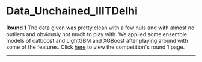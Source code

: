 # Data_Unchained_IIITDelhi
**Round 1**
The data given was pretty clean with a few nuls and with almost no outliers and obviously not much to play with. We applied some ensemble models of catboost and LightGBM and XGBoost after playing around with some of the features. Click [here](https://www.kaggle.com/c/round1-data-unchained/overview) to view the competition's round 1 page.

------------------------------------------------------------------------------------------------------
